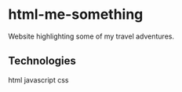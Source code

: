 # html-me-something

Website highlighting some of my travel adventures.

## Technologies

html
javascript
css
